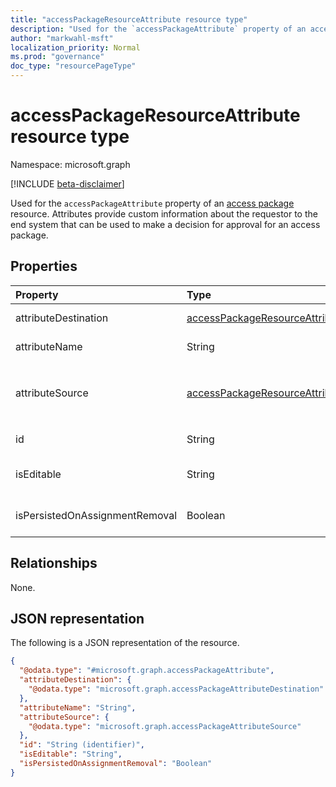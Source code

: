```yaml
---
title: "accessPackageResourceAttribute resource type"
description: "Used for the `accessPackageAttribute` property of an access package resource."
author: "markwahl-msft"
localization_priority: Normal
ms.prod: "governance"
doc_type: "resourcePageType"
---
```


# accessPackageResourceAttribute resource type

Namespace: microsoft.graph

[!INCLUDE [beta-disclaimer](../../includes/beta-disclaimer.md)]

Used for the `accessPackageAttribute` property of an [access package](../resources/accesspackage.md) resource. Attributes provide custom information about the requestor to the end system that can be used to make a decision for approval for an access package.

## Properties
|Property|Type|Description|
|:---|:---|:---|
|attributeDestination|[accessPackageResourceAttributeDestination](../resources/accesspackageresourceattributedestination.md)|Information about how to set the attribute.|
|attributeName|String|The name of the attribute in the end system.|
|attributeSource|[accessPackageResourceAttributeSource](../resources/accesspackageresourceattributesource.md)|Information about how to populate the attribute value when an `accessPackageAssignmentRequest` is being fulfilled.|
|id|String|Unique identifier for the attribute.|
|isEditable|String|Whether or not an existing attribute value can be edited by the requester.|
|isPersistedOnAssignmentRemoval|Boolean|Whether the attribute will remain in the end system after an assignment ends.|

## Relationships
None.

## JSON representation
The following is a JSON representation of the resource.
<!-- {
  "blockType": "resource",
  "@odata.type": "microsoft.graph.accessPackageAttribute"
}
-->
``` json
{
  "@odata.type": "#microsoft.graph.accessPackageAttribute",
  "attributeDestination": {
    "@odata.type": "microsoft.graph.accessPackageAttributeDestination"
  },
  "attributeName": "String",
  "attributeSource": {
    "@odata.type": "microsoft.graph.accessPackageAttributeSource"
  },
  "id": "String (identifier)",
  "isEditable": "String",
  "isPersistedOnAssignmentRemoval": "Boolean"
}
```